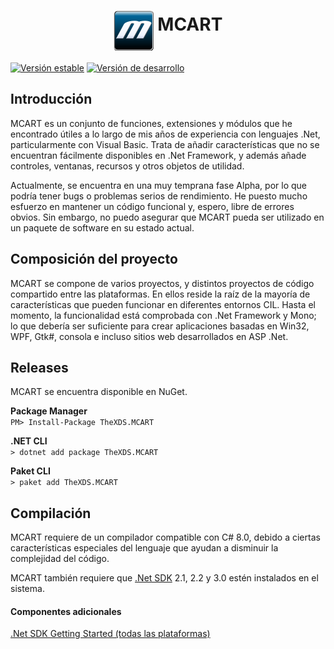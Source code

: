 <div align="center">
<h1>
<img src="https://raw.githubusercontent.com/TheXDS/MCART/master/CoreComponents/Core-GUI/Resources/Icons/MCART.png" alt="MCART" align="middle" heigth="64px" width="64px">
MCART
</h1>
</div>

[![Versión estable](https://buildstats.info/nuget/TheXDS.MCART)](https://www.nuget.org/packages/TheXDS.MCART/)
[![Versión de desarrollo](https://buildstats.info/nuget/TheXDS.MCART?includePreReleases=true)](https://www.nuget.org/packages/TheXDS.MCART/)

## Introducción
MCART es un conjunto de funciones, extensiones y módulos que he encontrado
útiles a lo largo de mis años de experiencia con lenguajes .Net,
particularmente con Visual Basic. Trata de añadir características que no se
encuentran fácilmente disponibles en .Net Framework, y además añade controles,
ventanas, recursos y otros objetos de utilidad.

Actualmente, se encuentra en una muy temprana fase Alpha, por lo que podría
tener bugs o problemas serios de rendimiento. He puesto mucho esfuerzo en
mantener un código funcional y, espero, libre de errores obvios. Sin embargo,
no puedo asegurar que MCART pueda ser utilizado en un paquete de software en su
estado actual.

## Composición del proyecto
MCART se compone de varios proyectos, y distintos proyectos de código
compartido entre las plataformas. En ellos reside la raíz de la mayoría de
características que pueden funcionar en diferentes entornos CIL. Hasta el
momento, la funcionalidad está comprobada con .Net Framework y Mono; lo que
debería ser suficiente para crear aplicaciones basadas en Win32, WPF, Gtk#,
consola e incluso sitios web desarrollados en ASP .Net.

## Releases
MCART se encuentra disponible en NuGet.

**Package Manager**  
`PM> Install-Package TheXDS.MCART`

**.NET CLI**  
`> dotnet add package TheXDS.MCART`

**Paket CLI**  
`> paket add TheXDS.MCART`

## Compilación
MCART requiere de un compilador compatible con C# 8.0, debido a ciertas
características especiales del lenguaje que ayudan a disminuir la
complejidad del código.

MCART también requiere que [.Net SDK](https://www.microsoft.com/net/core) 2.1,
2.2 y 3.0 estén instalados en el sistema.

#### Componentes adicionales
[.Net SDK Getting Started (todas las plataformas)](https://www.microsoft.com/net/core)  
